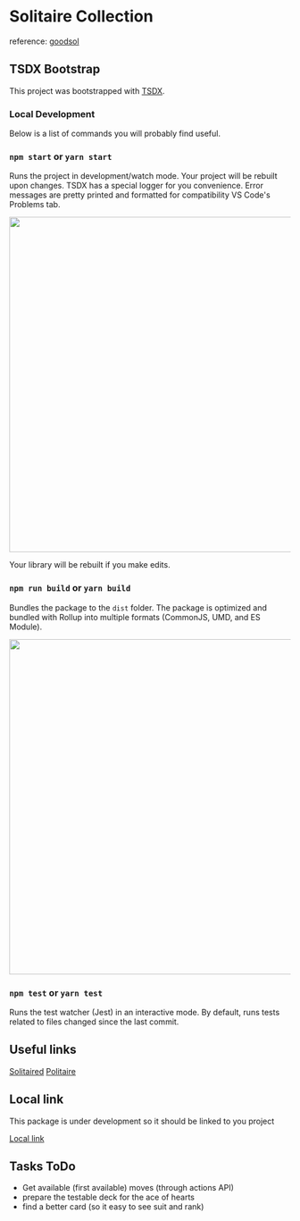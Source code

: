 # Solitaire Collection

reference: [goodsol](www.goodsol.com/pgshelp/ace_of_hearts.htm)

## TSDX Bootstrap

This project was bootstrapped with [TSDX](https://github.com/jaredpalmer/tsdx).

### Local Development

Below is a list of commands you will probably find useful.

### `npm start` or `yarn start`

Runs the project in development/watch mode. Your project will be rebuilt upon changes. TSDX has a special logger for you convenience. Error messages are pretty printed and formatted for compatibility VS Code's Problems tab.

<img src="https://user-images.githubusercontent.com/4060187/52168303-574d3a00-26f6-11e9-9f3b-71dbec9ebfcb.gif" width="600" />

Your library will be rebuilt if you make edits.

### `npm run build` or `yarn build`

Bundles the package to the `dist` folder.
The package is optimized and bundled with Rollup into multiple formats (CommonJS, UMD, and ES Module).

<img src="https://user-images.githubusercontent.com/4060187/52168322-a98e5b00-26f6-11e9-8cf6-222d716b75ef.gif" width="600" />

### `npm test` or `yarn test`

Runs the test watcher (Jest) in an interactive mode.
By default, runs tests related to files changed since the last commit.

## Useful links

[Solitaired](https://solitaired.com)
[Politaire](https://politaire.com/)

## Local link

This package is under development so it should be linked to you project

[Local link](https://classic.yarnpkg.com/en/docs/cli/link/)

## Tasks ToDo

- Get available (first available) moves (through actions API)
- prepare the testable deck for the ace of hearts
- find a better card (so it easy to see suit and rank)

